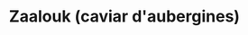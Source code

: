 ---
uuid: bfacf0ee-3cbc-4526-9ea6-2c5d91a0d078
title: Zaalouk (caviar d'aubergines)
draft: false
layout: recettes
type: entree
categories:
  - Tartinade
regime:
  - vegetarien
  - vegan
  - sans-gluten
  - sans-lactose
region: Maroc
saison:
  - ete
cuisson: Oui
temperature: Froid
plate: 100
check: Oui
checkAlwaysOk: false
ingredients:
  legumes:
    - title: Citron jaune
      quantite: 5
      unit: unité
    - title: Ail
      quantite: 12.5
      unit: gousse·s
    - title: Tomate
      quantite: 12.5
      unit: unité
    - title: Aubergine
      quantite: 8.5
      unit: Kg
  lof:
    - title: huile d'olive
      quantite: 2
      unit: litre
  epices:
    - title: Paprika
      quantite: 12
      unit: c. à café
    - title: Cumin moulu
      quantite: 12
      unit: c. à café
preparation: >-
  * Ebouillanter les tomates pour les éplucher plus facilement

  * Couper les aubergines genre en 2 dans le sens de la longueur puis tranches sur chaque moitié, en gros pas trop petit

  * Faire cuire 5mn les aubergines à la vapeur

  * Faire revenir aubergines plus ail plus épices dans l'hyuile d'olive, 5mn

  * Ajouter les tomates, 5mn

  * Verser le jus des citrons

  * Ajouter le persil et la coriandre hachés
publishDate: 2024-05-20T14:06:00.000Z
---